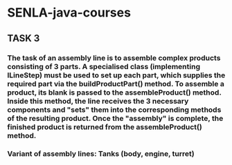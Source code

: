 # SENLA-java-courses
## TASK 3
### The task of an assembly line is to assemble complex products consisting of 3 parts. A specialised class (implementing ILineStep) must be used to set up each part, which supplies the required part via the buildProductPart() method. To assemble a product, its blank is passed to the assembleProduct() method. Inside this method, the line receives the 3 necessary components and "sets" them into the corresponding methods of the resulting product. Once the "assembly" is complete, the finished product is returned from the assembleProduct() method.
### Variant of assembly lines: Tanks (body, engine, turret)